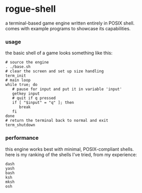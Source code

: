 # rogue-shell
a terminal-based game engine written entirely in POSIX shell.  
comes with example programs to showcase its capabilities.
### usage
the basic shell of a game looks something like this:
```shell
# source the engine
. ./base.sh
# clear the screen and set up size handling
term_init
# main loop
while true; do
   # pause for input and put it in variable 'input'
   getkey input
   # quit if q pressed
   if [ "$input" = "q" ]; then
      break
   fi
done
# return the terminal back to normal and exit
term_shutdown
```
### performance
this engine works best with minimal, POSIX-compliant shells.  
here is my ranking of the shells I've tried, from my experience:
```
dash
yash
bash
ksh
mksh
osh
```
